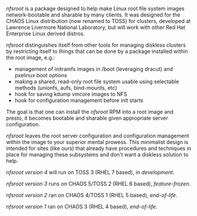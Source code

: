 *nfsroot* is a package designed to help make Linux root file system
images network-bootable and sharable by many clients.  It was designed
for the CHAOS Linux distribution (now renamed to TOSS) for clusters,
developed at Lawrence Livermore National Laboratory, but will work with
other Red Hat Enterprise Linux derived distros.

*nfsroot* distinguishes itself from other tools for managing diskless
clusters by restricting itself to things that can be done by a package
installed within the root image, e.g.:

* management of initramfs images in /boot (leveraging dracut) and
pxelinux boot options
* making a shared, read-only root file system usable using selectable
methods (unionfs, aufs, bind-mounts, etc)
* hook for saving kdump vmcore images to NFS
* hook for configuration management before init starts 

The goal is that one can install the *nfsroot* RPM into a root image
and presto, it becomes bootable and sharable given appropriate server
configuration.

*nfsroot* leaves the root server configuration and configuration management
within the image to your superior mental prowess.  This minimalist design
is intended for sites (like ours) that already have procedures and
techniques in place for managing these subsystems and don't want a
diskless solution to help.

*nfsroot version 4* will run on TOSS 3  (RHEL 7 based), _in development_.

*nfsroot version 3* runs on CHAOS 5/TOSS 2  (RHEL 6 based), _feature-frozen_.

*nfsroot version 2* ran on CHAOS 4/TOSS 1 (RHEL 5 based), _end-of-life_.

*nfsroot version 1* ran on CHAOS 3 (RHEL 4 based), _end-of-life_.

